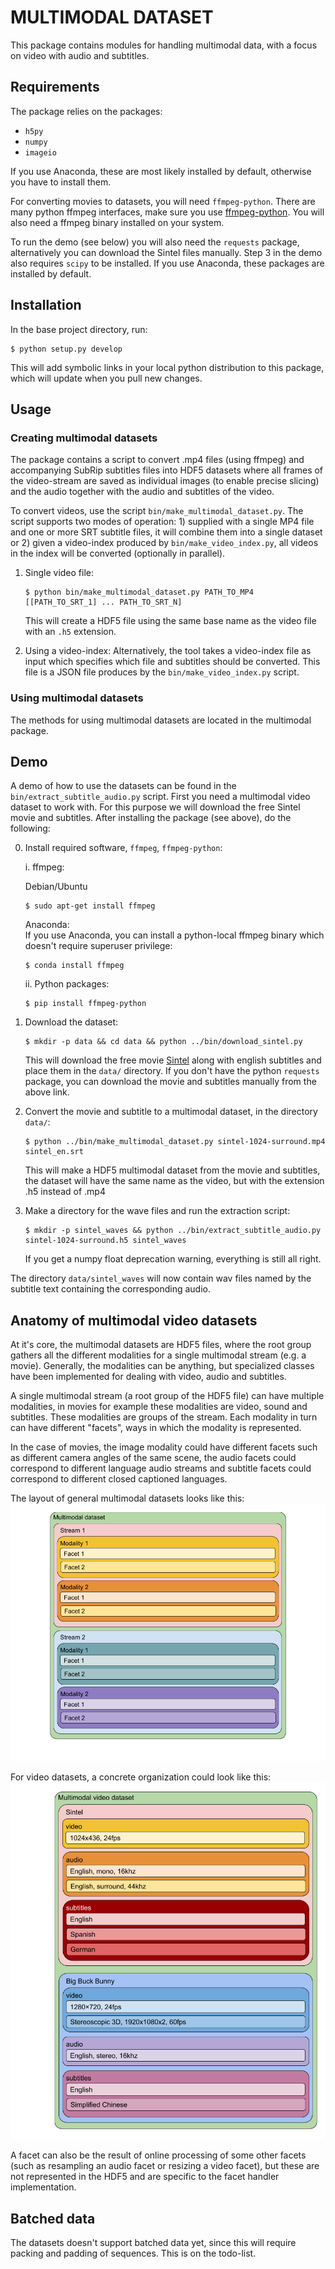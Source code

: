 # MULTIMODAL DATASET

This package contains modules for handling multimodal data, with a focus on video with audio and subtitles.

## Requirements
The package relies on the packages:
 - `h5py`
 - `numpy`
 - `imageio`

If you use Anaconda, these are most likely installed by default, otherwise you have to install them.

For converting movies to datasets, you will need `ffmpeg-python`. There are many python ffmpeg interfaces, make sure you use [ffmpeg-python](https://github.com/kkroening/ffmpeg-python). 
You will also need a ffmpeg binary installed on your system.

To run the demo (see below) you will also need the `requests` package, 
alternatively you can download the Sintel files manually. 
Step 3 in the demo also requires `scipy` to be installed. If you use Anaconda, these packages are installed by default.

## Installation
In the base project directory, run:
```text
$ python setup.py develop
```
This will add symbolic links in your local python distribution to this package, which will 
update  when you pull new changes.

## Usage

### Creating multimodal datasets
The package contains a script to convert .mp4 files (using ffmpeg) and accompanying SubRip subtitles files into HDF5 
datasets where all frames of the video-stream are saved as individual images (to enable precise slicing) and the audio 
together with the audio and subtitles of the video.   

To convert videos, use the script `bin/make_multimodal_dataset.py`. The script supports two modes of operation: 1) supplied with a single MP4 file and one or more SRT subtitle files, it will combine them into a single dataset or 2) 
given a video-index produced by `bin/make_video_index.py`, all videos in the index will be converted (optionally in parallel). 

1. Single video file:
    ```text   
    $ python bin/make_multimodal_dataset.py PATH_TO_MP4 [[PATH_TO_SRT_1] ... PATH_TO_SRT_N]
    ```
    This will create a HDF5 file using the same base name as the video file with an `.h5` extension.

2. Using a video-index:
    Alternatively, the tool takes a video-index file as input which specifies which file and subtitles should be converted. 
    This file is a JSON file produces by the `bin/make_video_index.py` script.
     

### Using multimodal datasets
The methods for using multimodal datasets are located in the multimodal package. 


## Demo
A demo of how to use the datasets can be found in the `bin/extract_subtitle_audio.py` script. First you need a 
multimodal video dataset to work with. For this purpose we will download the free Sintel movie and subtitles. After 
installing the package (see above), do the following:

0. Install required software, `ffmpeg`, `ffmpeg-python`:
   
   i. ffmpeg:
      
      Debian/Ubuntu 
      ```text   
      $ sudo apt-get install ffmpeg
      ```
      
      Anaconda:      
      If you use Anaconda, you can install a python-local ffmpeg binary which doesn't require superuser privilege:
      ```text   
      $ conda install ffmpeg
      ```
            
   ii. Python packages: 
      ```text   
      $ pip install ffmpeg-python
      ```
      
1. Download the dataset:
   ```text
   $ mkdir -p data && cd data && python ../bin/download_sintel.py
   ```
   This will download the free movie [Sintel](https://durian.blender.org/) along with english subtitles and place them in the `data/` directory.
   If you don't have the python `requests` package, you can download the movie and subtitles manually from the above link.

2. Convert the movie and subtitle to a multimodal dataset, in the directory `data/`:
   ```text
   $ python ../bin/make_multimodal_dataset.py sintel-1024-surround.mp4 sintel_en.srt
   ```
   This will make a HDF5 multimodal dataset from the movie and subtitles, the dataset will have the same name as the video, but with the extension .h5 instead of .mp4

3. Make a directory for the wave files and run the extraction script:
   ```text
   $ mkdir -p sintel_waves && python ../bin/extract_subtitle_audio.py sintel-1024-surround.h5 sintel_waves
   ```
   If you get a numpy float deprecation warning, everything is still all right.

The directory `data/sintel_waves` will now contain wav files named by the subtitle text containing the corresponding audio.


## Anatomy of multimodal video datasets
At it's core, the multimodal datasets are HDF5 files, where the root group gathers all the different modalities for a 
single multimodal stream (e.g. a movie). 
Generally, the modalities can be anything, but specialized classes have been implemented for dealing with video, audio and 
subtitles.

A single multimodal stream (a root group of the HDF5 file) can have multiple modalities, in movies for example these modalities are
 video, sound and subtitles. These modalities are groups of the stream. Each modality in turn can have different "facets", ways in which the modality is represented. 

In the case of movies, the image modality could have different facets such as different camera angles of the same scene, the audio facets could 
correspond to different language audio streams and subtitle facets could correspond to different closed captioned languages.

The layout of general multimodal datasets looks like this:
![alt text](doc/images/multimodal_general.png "Illustration of general multimodal dataset organization")

For video datasets, a concrete organization could look like this:
![alt text](doc/images/multimodal_video.png "Illustration of multimodal video dataset organization")

A facet can also be the result of online processing of some other facets (such as resampling an audio facet or resizing 
a video facet), but these are not represented in the HDF5 and are specific to the facet handler implementation.


## Batched data
The datasets doesn't support batched data yet, since this will 
require packing and padding of sequences. This is on the todo-list.